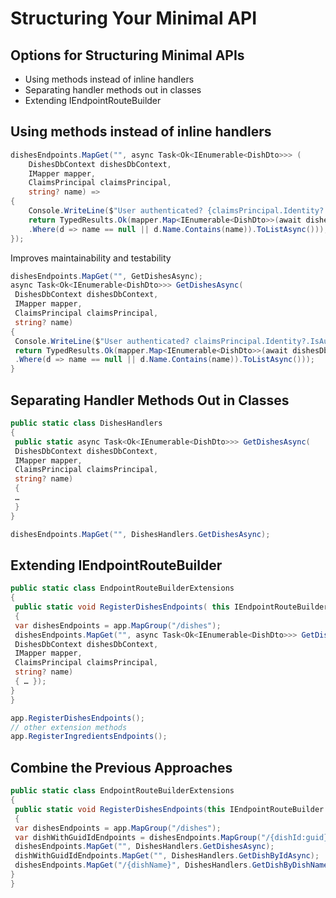 # Structuring Your Minimal API

## Options for Structuring Minimal APIs

- Using methods instead of inline handlers
- Separating handler methods out in classes
- Extending IEndpointRouteBuilder

## Using methods instead of inline handlers

```cs
dishesEndpoints.MapGet("", async Task<Ok<IEnumerable<DishDto>>> (
    DishesDbContext dishesDbContext, 
    IMapper mapper,
    ClaimsPrincipal claimsPrincipal,
    string? name) =>
{
    Console.WriteLine($"User authenticated? {claimsPrincipal.Identity?.IsAuthenticated}");
    return TypedResults.Ok(mapper.Map<IEnumerable<DishDto>>(await dishesDbContext.Dishes
    .Where(d => name == null || d.Name.Contains(name)).ToListAsync()));
});
```
Improves maintainability and testability

```cs
dishesEndpoints.MapGet("", GetDishesAsync);
async Task<Ok<IEnumerable<DishDto>>> GetDishesAsync(
 DishesDbContext dishesDbContext,
 IMapper mapper,
 ClaimsPrincipal claimsPrincipal,
 string? name) 
{
 Console.WriteLine($"User authenticated? claimsPrincipal.Identity?.IsAuthenticated}");
 return TypedResults.Ok(mapper.Map<IEnumerable<DishDto>>(await dishesDbContext.Dishes
 .Where(d => name == null || d.Name.Contains(name)).ToListAsync()));
}
```

## Separating Handler Methods Out in Classes

```cs
public static class DishesHandlers
{
 public static async Task<Ok<IEnumerable<DishDto>>> GetDishesAsync(
 DishesDbContext dishesDbContext,
 IMapper mapper,
 ClaimsPrincipal claimsPrincipal,
 string? name)
 {
 …
 }
}

dishesEndpoints.MapGet("", DishesHandlers.GetDishesAsync);
```

## Extending IEndpointRouteBuilder

```cs
public static class EndpointRouteBuilderExtensions
{ 
 public static void RegisterDishesEndpoints( this IEndpointRouteBuilder app)
 {
 var dishesEndpoints = app.MapGroup("/dishes");
 dishesEndpoints.MapGet("", async Task<Ok<IEnumerable<DishDto>>> GetDishesAsync(
 DishesDbContext dishesDbContext,
 IMapper mapper,
 ClaimsPrincipal claimsPrincipal,
 string? name)
 { … }); 
}
}

app.RegisterDishesEndpoints();
// other extension methods
app.RegisterIngredientsEndpoints();
```

## Combine the Previous Approaches

```cs
public static class EndpointRouteBuilderExtensions
{ 
 public static void RegisterDishesEndpoints(this IEndpointRouteBuilder app)
 {
 var dishesEndpoints = app.MapGroup("/dishes");
 var dishWithGuidIdEndpoints = dishesEndpoints.MapGroup("/{dishId:guid}");
 dishesEndpoints.MapGet("", DishesHandlers.GetDishesAsync);
 dishWithGuidIdEndpoints.MapGet("", DishesHandlers.GetDishByIdAsync);
 dishesEndpoints.MapGet("/{dishName}", DishesHandlers.GetDishByDishNameAsync);
}
}
```